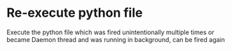 # Re-execute python file 

Execute the python file which was fired unintentionally multiple times or became Daemon thread and was running in background, can be fired again
